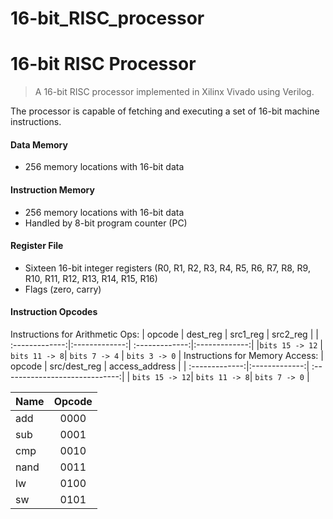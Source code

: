 # 16-bit_RISC_processor


# 16-bit RISC Processor
> A 16-bit RISC processor implemented in Xilinx Vivado using Verilog. 

The processor is capable of fetching and executing a set of 16-bit machine instructions. 

#### Data Memory
* 256 memory locations with 16-bit data

#### Instruction Memory
* 256 memory locations with 16-bit data
* Handled by 8-bit program counter (PC)
#### Register File
* Sixteen 16-bit integer registers (R0, R1, R2, R3, R4, R5, R6, R7, R8, R9, R10, R11, R12, R13, R14, R15, R16) 
* Flags (zero, carry) 

#### Instruction Opcodes
Instructions for Arithmetic Ops:
| opcode         | dest_reg      | src1_reg       | src2_reg      |
| :-------------:|:-------------:| :-------------:|:-------------:| 
|`bits 15 -> 12` | `bits 11 -> 8`| `bits 7 -> 4`  | `bits 3 -> 0` |
Instructions for Memory Access:
| opcode         | src/dest_reg  | access_address                 |
| :-------------:|:-------------:| :-----------------------------:| 
| `bits 15 -> 12`| `bits 11 -> 8`|        `bits 7 -> 0`           |

| Name          | Opcode    | 
| ------------- |:---------:| 
| add           | 0000      | 
| sub           | 0001      | 
| cmp           | 0010      | 
| nand          | 0011      |
| lw            | 0100      | 
| sw            | 0101      | 


